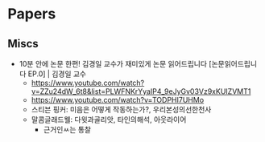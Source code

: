 # Papers


## Miscs
* 10분 안에 논문 한편! 김경일 교수가 재미있게 논문 읽어드립니다 [논문읽어드립니다 EP.0] | 김경일 교수
  - https://www.youtube.com/watch?v=ZZu24dW_6t8&list=PLWFNKrYyaIP4_9eJyGv03Vz9xKUIZVMT1
  - https://www.youtube.com/watch?v=TODPHI7UHMo
  - 스티븐 핑커: 미음은 어떻게 작동하는가?, 우리본성의선한천사
  - 말콤글래드웰: 다윗과골리앗, 타인의해석, 아웃라이어
    - 근거인ㅆ는 통찰
